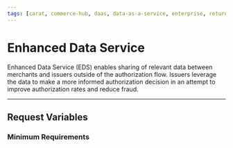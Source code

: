 ```yaml
---
tags: [carat, commerce-hub, daas, data-as-a-service, enterprise, returns-optimization, returns-optimizer-service, fraud, security, api-reference]
---
```


# Enhanced Data Service

Enhanced Data Service (EDS) enables sharing of relevant data between merchants and issuers outside of the authorization flow. Issuers leverage the data to make a more informed authorization decision in an attempt to improve authorization rates and reduce fraud.

---

## Request Variables

### Minimum Requirements